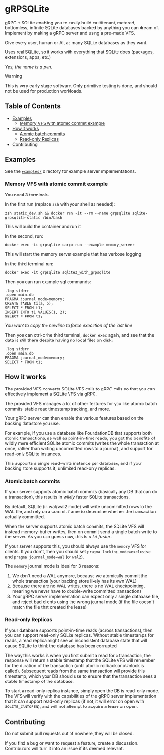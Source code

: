 # gRPSQLite <!-- omit in toc -->

gRPC + SQLite enabling you to easily build multitenant, metered, bottomless, infinite SQLite databases backed by anything you can dream of.  Implement by making a gRPC server and using a pre-made VFS.

Give every user, human or AI, as many SQLite databases as they want.

Uses real SQLite, so it works with everything that SQLite does (packages, extensions, apps, etc.)

_Yes, the name is a pun._

> [!WARNING]
> This is very early stage software.
> Only primitive testing is done, and should not be used for production workloads.

## Table of Contents <!-- omit in toc -->

- [Examples](#examples)
  - [Memory VFS with atomic commit example](#memory-vfs-with-atomic-commit-example)
- [How it works](#how-it-works)
  - [Atomic batch commits](#atomic-batch-commits)
  - [Read-only Replicas](#read-only-replicas)
- [Contributing](#contributing)


## Examples

See the [`examples/`](examples/) directory for example server implementations.

### Memory VFS with atomic commit example

You need 3 terminals.

In the first run (replace `zsh` with your shell as needed):

```
zsh static_dev.sh && docker run -it --rm --name grpsqlite sqlite-grpsqlite-static /bin/bash
```

This will build the container and run it

In the second, run:

```
docker exec -it grpsqlite cargo run --example memory_server
```

This will start the memory server example that has verbose logging


In the third terminal run:

```
docker exec -it grpsqlite sqlite3_with_grpsqlite
```

Then you can run example sql commands:

```
.log stderr
.open main.db
PRAGMA journal_mode=memory;
CREATE TABLE t1(a, b);
SELECT * FROM t1;
INSERT INTO t1 VALUES(1, 2);
SELECT * FROM t1;

```

_You want to copy the newline to force execution of the last line_

Then you can ctrl-c the third terminal, `docker exec` again, and see that the data is still there despite having no local files on disk:

```
.log stderr
.open main.db
PRAGMA journal_mode=memory;
SELECT * FROM t1;

```


## How it works

The provided VFS converts SQLite VFS calls to gRPC calls so that you can effectively implement a SQLite VFS via gRPC.

The provided VFS manages a lot of other features for you like atomic batch commits, stable read timestamp tracking, and more.

Your gRPC server can then enable the various features based on the backing datastore you use.

For example, if you use a database like FoundationDB that supports both atomic transactions, as well as point-in-time reads, you get the benefits of wildly more efficient SQLite atomic commits (writes the whole transaction at once, rather than writing uncommitted rows to a journal), and support for read-only SQLite instances.

This supports a single read-write instance per database, and if your backing store supports it, unlimited read-only replicas.

### Atomic batch commits

If your server supports atomic batch commits (basically any DB that can do a transaction), this results in _wildly_ faster SQLite transactions.

By default, SQLite (in wal/wal2 mode) will write uncommitted rows to the WAL file, and rely on a commit frame to determine whether the transaction actually committed.

When the server supports atomic batch commits, the SQLite VFS will instead memory-buffer writes, then on commit send a single batch-write to the server. As you can guess now, this is _a lot faster_.

If your server supports this, you should always use the `memory` VFS for clients. If you don't, then you should set `pragma locking_mode=exclusive` and `pragma journal_mode=wal` (or `wal2`).

The `memory` journal mode is ideal for 3 reasons:

1. We don't need a WAL anymore, because we atomically commit the whole transaction (your backing store likely has its own WAL)
2. Because there are no WAL writes, there is no WAL checkpointing, meaning we never have to double-write committed transactions
3. Your gRPC server implementation can expect only a single database file, and reject bad clients using the wrong journal mode (if the file doesn't match the file that created the lease)

### Read-only Replicas

If your database supports point-in-time reads (across transactions), then you can support read-only SQLite replicas. Without stable timestamps for reads, a read replica might see an inconsistent database state that will cause SQLite to think the database has been corrupted.

The way this works is when you first submit a read for a transaction, the response will return a stable timestamp that the SQLite VFS will remember for the duration of the transaction (until atomic rollback or xUnlock is called). Subsequent reads from the same transaction will provide this timestamp, which your DB should use to ensure that the transaction sees a stable timestamp of the database.

To start a read-only replica instance, simply open the DB is read-only mode. The VFS will verify with the capabilities of the gRPC server implementation that it can support read-only replicas (if not, it will error on open with `SQLITE_CANTOPEN`), and will not attempt to acquire a lease on open.

## Contributing

Do not submit pull requests out of nowhere, they will be closed.

If you find a bug or want to request a feature, create a discussion. Contributors will turn it into an issue if its deemed relevant.
